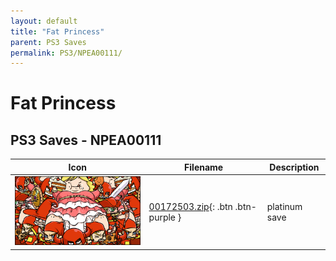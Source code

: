 ```yaml
---
layout: default
title: "Fat Princess"
parent: PS3 Saves
permalink: PS3/NPEA00111/
---
```

# Fat Princess

## PS3 Saves - NPEA00111

| Icon | Filename | Description |
|------|----------|-------------|
| ![Fat Princess](ICON0.PNG) | [00172503.zip](00172503.zip){: .btn .btn-purple } | platinum save |
